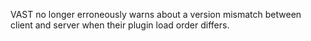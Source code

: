 VAST no longer erroneously warns about a version mismatch between client and
server when their plugin load order differs.
